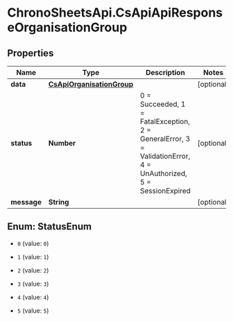 # ChronoSheetsApi.CsApiApiResponseOrganisationGroup

## Properties
Name | Type | Description | Notes
------------ | ------------- | ------------- | -------------
**data** | [**CsApiOrganisationGroup**](CsApiOrganisationGroup.md) |  | [optional] 
**status** | **Number** | 0 &#x3D; Succeeded, 1 &#x3D; FatalException, 2 &#x3D; GeneralError, 3 &#x3D; ValidationError, 4 &#x3D; UnAuthorized, 5 &#x3D; SessionExpired | [optional] 
**message** | **String** |  | [optional] 


<a name="StatusEnum"></a>
## Enum: StatusEnum


* `0` (value: `0`)

* `1` (value: `1`)

* `2` (value: `2`)

* `3` (value: `3`)

* `4` (value: `4`)

* `5` (value: `5`)





